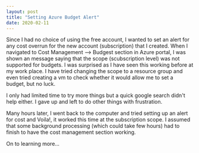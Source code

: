 ```yaml
---
layout: post
title: "Setting Azure Budget Alert"
date: 2020-02-11
---
```


Since I had no choice of using the free account, I wanted to set an alert for any cost overrun for the new account (subscription) that I created. When I navigated to Cost Management --> Budgest section in Azure portal, I was shown an message saying that the scope (scubscription level) was not supported for budgets. I was surprised as I have seen this working before at my work place. I have tried changing the scope to a resource group and even tried creating a vm to check whether it would allow me to set a budget, but no luck.

I only had limited time to try more things but a quick google search didn't help either. I gave up and left to do other things with frustration. 

Many hours later, I went back to the computer and tried setting up an alert for cost and Voila!, it worked this time at the subscription scope. I assumed that some background processing (which could take few hours) had to finish to have the cost management section working.

On to learning more...
